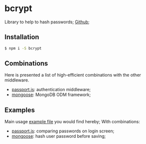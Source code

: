 # bcrypt
Library to help to hash passwords; [Github](https://github.com/kelektiv/node.bcrypt.js);

## Installation
``` bash
$ npm i -S bcrypt
```

## Combinations
Here is presented a list of high-efficient combinations with the other middleware.
- [passport.js](../passport.js): authentication middleware;
- [mongoose](../,,/frameworks/mongoose/): MongoDB ODM framework;

## Examples
Main usage [example file](./example.js) you would find hereby;
With combinations:
- [passport.js](../passport.js/local-combo/bcript.js): comparing passwords on login screen;
- [mongoose](../,,/frameworks/mongoose/User/bcript.model.js): hash user password before saving;
